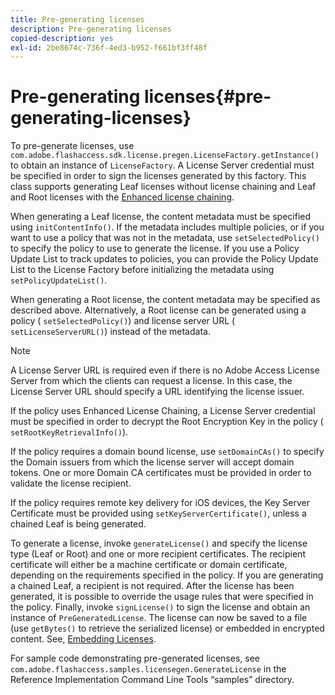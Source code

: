 ```yaml
---
title: Pre-generating licenses
description: Pre-generating licenses
copied-description: yes
exl-id: 2be8674c-736f-4ed3-b952-f661bf3ff48f
---
```

# Pre-generating licenses{#pre-generating-licenses}

To pre-generate licenses, use `com.adobe.flashaccess.sdk.license.pregen.LicenseFactory.getInstance()` to obtain an instance of `LicenseFactory`. A License Server credential must be specified in order to sign the licenses generated by this factory. This class supports generating Leaf licenses without license chaining and Leaf and Root licenses with the [Enhanced license chaining](../../aaxs-protecting-content/content-introduction/content-usage-rules/content-other-policy-options/content-enhanced-license-chaining.md).

When generating a Leaf license, the content metadata must be specified using `initContentInfo()`. If the metadata includes multiple policies, or if you want to use a policy that was not in the metadata, use `setSelectedPolicy()` to specify the policy to use to generate the license. If you use a Policy Update List to track updates to policies, you can provide the Policy Update List to the License Factory before initializing the metadata using `setPolicyUpdateList()`.

When generating a Root license, the content metadata may be specified as described above. Alternatively, a Root license can be generated using a policy ( `setSelectedPolicy()`) and license server URL ( `setLicenseServerURL()`) instead of the metadata.

>[!NOTE]
>
>A License Server URL is required even if there is no Adobe Access License Server from which the clients can request a license. In this case, the License Server URL should specify a URL identifying the license issuer.

If the policy uses Enhanced License Chaining, a License Server credential must be specified in order to decrypt the Root Encryption Key in the policy ( `setRootKeyRetrievalInfo()`).

If the policy requires a domain bound license, use `setDomainCAs()` to specify the Domain issuers from which the license server will accept domain tokens. One or more Domain CA certificates must be provided in order to validate the license recipient.

If the policy requires remote key delivery for iOS devices, the Key Server Certificate must be provided using `setKeyServerCertificate()`, unless a chained Leaf is being generated.

To generate a license, invoke `generateLicense()` and specify the license type (Leaf or Root) and one or more recipient certificates. The recipient certificate will either be a machine certificate or domain certificate, depending on the requirements specified in the policy. If you are generating a chained Leaf, a recipient is not required. After the license has been generated, it is possible to override the usage rules that were specified in the policy. Finally, invoke `signLicense()` to sign the license and obtain an instance of `PreGeneratedLicense`. The license can now be saved to a file (use `getBytes()` to retrieve the serialized license) or embedded in encrypted content. See, [Embedding Licenses](../../aaxs-protecting-content/content-pre-generating-and-embedded-licenses/content-embedding-licenses.md).

For sample code demonstrating pre-generated licenses, see `com.adobe.flashaccess.samples.licensegen.GenerateLicense` in the Reference Implementation Command Line Tools “samples” directory.
